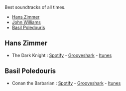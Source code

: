 Best soundtracks of all times.

- [Hans Zimmer](hans-zimmer)
- [John Williams](john-williams)
- [Basil Poledouris](basil-poledouris)

## Hans Zimmer

* The Dark Knight : [Spotify](http://open.spotify.com/artist/3EIp6BdK377zECKKgW0FSP) -  [Grooveshark](http://grooveshark.com/#!/album/The+Dark+Knight/2048326) -  [Itunes](https://itunes.apple.com/us/album/dark-knight-original-motion/id284530501)

## Basil Poledouris 

* Conan the Barbarian : [Spotify](http://open.spotify.com/user/onewarriorgod/playlist/2XQWbAk9SU2JTyJMOGGuLT) - [Grooveshark](http://grooveshark.com/#!/profile/Conan+The+Barbarian/22261687) - [Itunes](https://itunes.apple.com/us/album/conan-barbarian-original-motion/id596468716)

